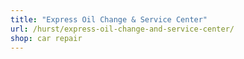```yaml
---
title: "Express Oil Change & Service Center"
url: /hurst/express-oil-change-and-service-center/
shop: car repair
---
```


